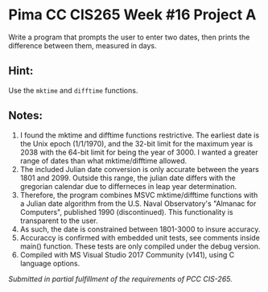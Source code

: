 # Pima CC CIS265 Week #16 Project A

Write a program that prompts the user to enter two dates, then prints the difference between them, measured in days. 

## Hint: 

Use the `mktime` and `difftime` functions.

## Notes:

1. I found the mktime and difftime functions restrictive. The earliest date is the Unix epoch (1/1/1970), and the 32-bit limit for the maximum year is 2038 with the 64-bit limit for being the year of 3000. I wanted a greater range of dates than what mktime/difftime allowed.
2. The included Julian date conversion is only accurate between the years 1801 and 2099. Outside this range, the julian date differs with the gregorian calendar due to differneces in leap year determination.
3. Therefore, the program combines MSVC mktime/difftime functions with a Julian date algorithm from the U.S. Naval Observatory's "Almanac for Computers", published 1990 (discontinued). This functionality is transparent to the user.
4. As such, the date is constrained between 1801-3000 to insure accuracy.
5. Accuraccy is confirmed with embedded unit tests, see comments inside main() function. These tests are only compiled under the debug version.
6. Compiled with MS Visual Studio 2017 Community (v141), using C language options.

*Submitted in partial fulfillment of the requirements of PCC CIS-265.*
